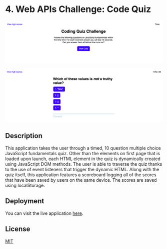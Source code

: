 # 4. Web APIs Challenge: Code Quiz

![A screenshot of the application on launch.](./assets/images/screenshot-1.png)

![A screenshot of the application displaying a quiz question.](./assets/images/screenshot-2.png)

## Description

This application takes the user through a timed, 10 question multiple choice  JavaScript fundamentals quiz. Other than the elements on first page that is loaded upon launch, each HTML element in the quiz is dynamically created using JavaScript DOM methods. The user is able to traverse the quiz thanks to the use of event listeners that trigger the dynamic HTML. Along with the quiz itself, this application features a scoreboard logging all of the scores that have been saved by users on the same device. The scores are saved using localStorage.

## Deployment

You can visit the live application [here](https://aidanamato.github.io/code-quiz/).

## License

[MIT](./LICENSE.txt)